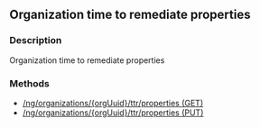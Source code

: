 ## Organization time to remediate properties
### Description
Organization time to remediate properties
### Methods
- [ /ng/organizations/{orgUuid}/ttr/properties (GET) ]( ./fe022896286e84c6da74aaf17dd36ed0.md)
- [ /ng/organizations/{orgUuid}/ttr/properties (PUT) ]( ./97af6cbd499ce422a3fdb54d34ea8e03.md)
